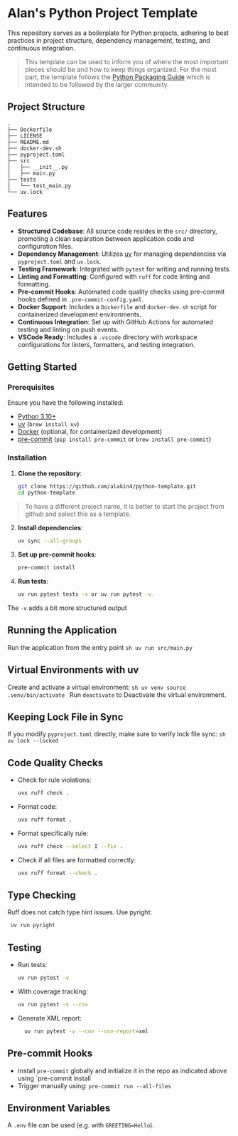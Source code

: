 # Alan's Python Project Template
This repository serves as a boilerplate for Python projects, adhering to best practices in project structure, dependency management, testing, and continuous integration.

> This template can be used to inform you of where the most important pieces should be and
how to keep things organized. For the most part, the template follows the [Python
Packaging Guide](https://packaging.python.org/en/latest/tutorials/packaging-projects/)
which is intended to be followed by the larger community.

## Project Structure

   ```
   .
   ├── Dockerfile
   ├── LICENSE
   ├── README.md
   ├── docker-dev.sh
   ├── pyproject.toml
   ├── src
   │   ├── __init__.py
   │   ├── main.py
   ├── tests
   │   └── test_main.py
   └── uv.lock
   ```

## Features

- **Structured Codebase**: All source code resides in the `src/` directory, promoting a clean separation between application code and configuration files.
- **Dependency Management**: Utilizes [uv](https://github.com/astral-sh/uv) for managing dependencies via `pyproject.toml` and `uv.lock`.
- **Testing Framework**: Integrated with `pytest` for writing and running tests.
- **Linting and Formatting**: Configured with `ruff` for code linting and formatting.
- **Pre-commit Hooks**: Automated code quality checks using pre-commit hooks defined in `.pre-commit-config.yaml`.
- **Docker Support**: Includes a `Dockerfile` and `docker-dev.sh` script for containerized development environments.
- **Continuous Integration**: Set up with GitHub Actions for automated testing and linting on push events.
- **VSCode Ready**: Includes a `.vscode` directory with workspace configurations for linters, formatters, and testing integration.

## Getting Started

### Prerequisites

Ensure you have the following installed:

- [Python 3.10+](https://www.python.org/downloads/)
- [uv](https://github.com/astral-sh/uv) (`brew install uv`)
- [Docker](https://www.docker.com/) (optional, for containerized development)
- [pre-commit](https://pre-commit.com/) (`pip install pre-commit` or `brew install pre-commit`)

### Installation

1. **Clone the repository**:

   ```bash
   git clone https://github.com/alakin4/python-template.git
   cd python-template

> To have a different project name, it is better to start the project from github and select this as a template.

2. **Install dependencies**:
   ```sh
   uv sync --all-groups

3. **Set up pre-commit hooks**:
   ```sh
   pre-commit install

4. **Run tests**:
   ```sh
   uv run pytest tests -v or uv run pytest -v.
   
The `-v` adds a bit more structured output

## Running the Application
Run the application from the entry point
    ```sh
    uv run src/main.py
    ```

## Virtual Environments with uv
Create and activate a virtual environment:
    ```sh
    uv venv
    source .venv/bin/activate
    ```
Run `deactivate` to Deactivate the virtual environment.

## Keeping Lock File in Sync
If you modify `pyproject.toml`  directly, make sure to verify lock file sync:
    ```sh
    uv lock --locked
    ```
## Code Quality Checks
* Check for rule violations:
    ```sh
    uvx ruff check .
    ```
* Format code:
    ```sh
    uvx ruff format .
    ```
* Format specifically rule:
    ```sh
    uvx ruff check --select I --fix .
    ```
* Check if all files are formatted correctly:
    ```sh
    uvx ruff format --check .
    ```
## Type Checking
Ruff does not catch type hint issues. Use pyright:
   ```sh
    uv run pyright
   ```
    
## Testing
* Run tests:
  ```sh
  uv run pytest -v
  ``` 
* With coverage tracking:
  ```sh
  uv run pytest -v --cov
  ```
 * Generate XML report:
      ```sh
        uv run pytest -v --cov --cov-report=xml
      ```
 ## Pre-commit Hooks
- Install `pre-commit` globally and initialize it in the repo as indicated above using `pre-commit install
- Trigger manually using: `pre-commit run --all-files`

## Environment Variables
A `.env` file can be used (e.g. with `GREETING=Hello`).

